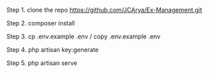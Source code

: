 Step 1. clone the repo https://github.com/JCArya/Ex-Management.git

Step 2. composer install

Step 3. cp .env.example .env / copy .env.example .env

Step 4. php artisan key:generate

Step 5. php artisan serve
